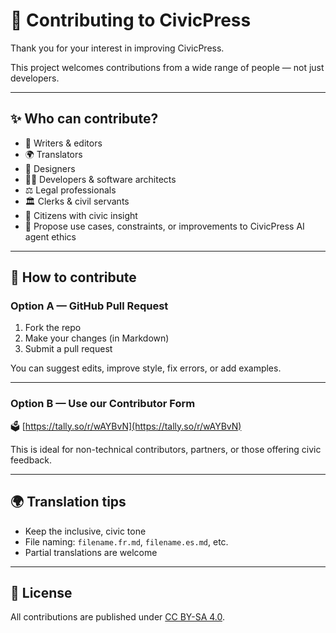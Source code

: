 # 🤝 Contributing to CivicPress

Thank you for your interest in improving CivicPress.

This project welcomes contributions from a wide range of people — not just developers.

---

## ✨ Who can contribute?

- 📝 Writers & editors
- 🌍 Translators
- 🎨 Designers
- 🧑‍💻 Developers & software architects
- ⚖️ Legal professionals
- 🏛️ Clerks & civil servants
- 🧠 Citizens with civic insight
- 🤖 Propose use cases, constraints, or improvements to CivicPress AI agent ethics


---

## 🧭 How to contribute

### Option A — GitHub Pull Request

1. Fork the repo
2. Make your changes (in Markdown)
3. Submit a pull request

You can suggest edits, improve style, fix errors, or add examples.

---

### Option B — Use our Contributor Form

🗳️ [https://tally.so/r/wAYBvN](https://tally.so/r/wAYBvN)

This is ideal for non-technical contributors, partners, or those offering civic feedback.

---

## 🌍 Translation tips

- Keep the inclusive, civic tone
- File naming: `filename.fr.md`, `filename.es.md`, etc.
- Partial translations are welcome

---

## 📄 License

All contributions are published under [CC BY-SA 4.0](https://creativecommons.org/licenses/by-sa/4.0/).